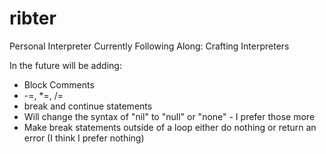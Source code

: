 # ribter
Personal Interpreter
Currently Following Along: Crafting Interpreters

In the future will be adding:
* Block Comments
* -=, *=, /=
* break and continue statements
* Will change the syntax of "nil" to "null" or "none" - I prefer those more
* Make break statements outside of a loop either do nothing or return an error (I think I prefer nothing)
